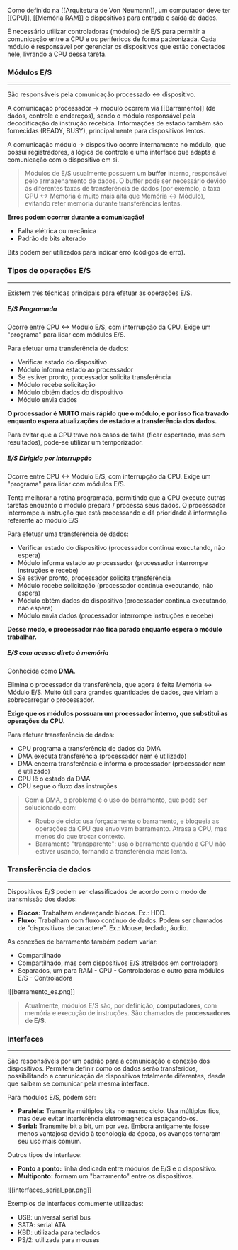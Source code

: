 Como definido na [[Arquitetura de Von Neumann]], um computador deve ter [[CPU]], [[Memória RAM]] e dispositivos para entrada e saída de dados.

É necessário utilizar controladoras (módulos) de E/S para permitir a comunicação entre a CPU e os periféricos de forma padronizada.
Cada módulo é responsável por gerenciar os dispositivos que estão conectados nele, livrando a CPU dessa tarefa.

### Módulos E/S
---
São responsáveis pela comunicação processado <-> dispositivo.

A comunicação processador -> módulo ocorrem via [[Barramento]] (de dados, controle e endereços), sendo o módulo responsável pela decodificação da instrução recebida.
Informações de estado também são fornecidas (READY, BUSY), principalmente para dispositivos lentos. 

A comunicação módulo -> dispositivo ocorre internamente no módulo, que possui registradores, a lógica de controle e uma interface que adapta a comunicação com o dispositivo em si.

> Módulos de E/S usualmente possuem um **buffer** interno, responsável pelo armazenamento de dados. 
> O buffer pode ser necessário devido às diferentes taxas de transferência de dados (por exemplo, a taxa CPU <-> Memória é muito mais alta que Memória <-> Módulo), evitando reter memória durante transferências lentas. 


**Erros podem ocorrer durante a comunicação!**  
- Falha elétrica ou mecânica
- Padrão de bits alterado

Bits podem ser utilizados para indicar erro (códigos de erro).


### Tipos de operações E/S
---
Existem três técnicas principais para efetuar as operações E/S.

##### E/S Programada
Ocorre entre CPU <-> Módulo E/S, com interrupção da CPU.
Exige um "programa" para lidar com módulos E/S.

Para efetuar uma transferência de dados:
- Verificar estado do dispositivo
- Módulo informa estado ao processador
- Se estiver pronto, processador solicita transferência
- Módulo recebe solicitação
- Módulo obtém dados do dispositivo
- Módulo envia dados

**O processador é MUITO mais rápido que o módulo, e por isso fica travado enquanto espera atualizações de estado e a transferência dos dados.**

Para evitar que a CPU trave nos casos de falha (ficar esperando, mas sem resultados), pode-se utilizar um temporizador.

##### E/S Dirigida por interrupção
Ocorre entre CPU <-> Módulo E/S, com interrupção da CPU.
Exige um "programa" para lidar com módulos E/S.

Tenta melhorar a rotina programada, permitindo que a CPU execute outras tarefas enquanto o módulo prepara / processa seus dados. 
O processador interrompe a instrução que está processando e dá prioridade à informação referente ao módulo E/S

Para efetuar uma transferência de dados:
- Verificar estado do dispositivo (processador continua executando, não espera)
- Módulo informa estado ao processador (processador interrompe instruções e recebe)
- Se estiver pronto, processador solicita transferência
- Módulo recebe solicitação (processador continua executando, não espera)
- Módulo obtém dados do dispositivo (processador continua executando, não espera)
- Módulo envia dados (processador interrompe instruções e recebe)

**Desse modo, o processador não fica parado enquanto espera o módulo trabalhar.**

##### E/S com acesso direto à memória
Conhecida como **DMA**.

Elimina o processador da transferência, que agora é feita Memória <-> Módulo E/S.
Muito útil para grandes quantidades de dados, que viriam a sobrecarregar o processador.

**Exige que os módulos possuam um processador interno, que substitui as operações da CPU.**

Para efetuar transferência de dados:
- CPU programa a transferência de dados da DMA
- DMA executa transferência (processador nem é utilizado)
- DMA encerra transferência e informa o processador  (processador nem é utilizado)
- CPU lê o estado da DMA
- CPU segue o fluxo das instruções

> Com a DMA, o problema é o uso do barramento, que pode ser solucionado com:
> 
> - Roubo de ciclo: usa forçadamente o barramento, e bloqueia as operações da CPU que envolvam barramento. Atrasa a CPU, mas menos do que trocar contexto.
> - Barramento "transparente": usa o barramento quando a CPU não estiver usando, tornando a transferência mais lenta.

### Transferência de dados
---
Dispositivos E/S podem ser classificados de acordo com o modo de transmissão dos dados:
- **Blocos:** Trabalham endereçando blocos. Ex.: HDD.
- **Fluxo:** Trabalham com fluxo contínuo de dados. Podem ser chamados de "dispositivos de caractere". Ex.: Mouse, teclado, áudio.

As conexões de barramento também podem variar:
- Compartilhado
- Compartilhado, mas com dispositivos E/S atrelados em controladora
- Separados, um para RAM - CPU - Controladoras e outro para módulos E/S - Controladora

![[barramento_es.png]]


>Atualmente, módulos E/S são, por definição, **computadores**, com memória e execução de instruções. São chamados de **processadores de E/S**.

### Interfaces
---
São responsáveis por um padrão para a comunicação e conexão dos dispositivos.
Permitem definir como os dados serão transferidos, possibilitando a comunicação de dispositivos totalmente diferentes, desde que saibam se comunicar pela mesma interface.

Para módulos E/S, podem ser:
- **Paralela:** Transmite múltiplos bits no mesmo ciclo. Usa múltiplos fios, mas deve evitar interferência eletromagnética espaçando-os.
- **Serial:** Transmite bit a bit, um por vez. Embora antigamente fosse menos vantajosa devido à tecnologia da época, os avanços tornaram seu uso mais comum.

Outros tipos de interface:
- **Ponto a ponto:** linha dedicada entre módulos de E/S e o dispositivo.
- **Multiponto:** formam um "barramento" entre os dispositivos.

![[interfaces_serial_par.png]]

Exemplos de interfaces comumente utilizadas:
- USB: universal serial bus
- SATA: serial ATA
- KBD: utilizada para teclados
- PS/2: utilizada para mouses
